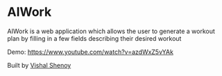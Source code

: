 # AIWork

AIWork is a web application which allows the user to generate a workout plan by filling in a few fields describing their desired workout 

Demo: https://www.youtube.com/watch?v=azdWxZ5vYAk

Built by <a href="https://vishalshenoy.com">Vishal Shenoy</a>

